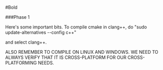 #Bold

###Phase 1

Here's some important bits. To compile cmake in clang++, do "sudo update-alternatives --config c++"

and select clang++.

ALSO REMEMBER TO COMPILE ON LINUX AND WINDOWS. WE NEED TO ALWAYS VERIFY THAT IT IS CROSS-PLATFORM FOR OUR CROSS-PLATFORMING NEEDS.


